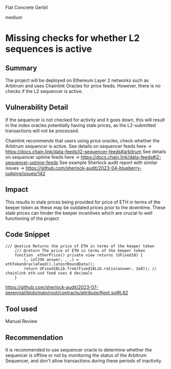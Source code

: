 Flat Concrete Gerbil

medium

# Missing checks for whether L2 sequences is active
## Summary
The project will be deployed on Ethereum Layer 2 networks such as Arbitrum and uses Chainlink Oracles for price feeds.
However, there is no checks if the L2 sequencer is active. 

## Vulnerability Detail
If the sequencer is not checked for activity and it goes down, this will result in the index oracles potentially having stale prices, as the L2-submitted transactions will not be processed. 

Chainlink recommends that users using price oracles, check whether the Arbitrum sequencer is active. 
See details on sequencer feeds here -> https://docs.chain.link/data-feeds/l2-sequencer-feeds#arbitrum 
See details on sequencer uptime feeds here -> https://docs.chain.link/data-feeds#l2-sequencer-uptime-feeds
See example Sherlock audit report with similar issues -> https://github.com/sherlock-audit/2023-04-blueberry-judging/issues/142 

## Impact
This results in stale prices being provided for price of ETH in terms of the keeper token as these may be outdated prices prior to the downtime. These stale prices can hinder the keeper incentives which are crucial to well functioning of the project 

## Code Snippet
```
/// @notice Returns the price of ETH in terms of the keeper token
    /// @return The price of ETH in terms of the keeper token
    function _etherPrice() private view returns (UFixed18) {
        (, int256 answer, , ,) = ethTokenOracleFeed().latestRoundData();
        return UFixed18Lib.from(Fixed18Lib.ratio(answer, 1e8)); // chainlink eth-usd feed uses 8 decimals
    }
```

https://github.com/sherlock-audit/2023-07-perennial/blob/main/root/contracts/attribute/Kept.sol#L62

## Tool used
Manual Review

## Recommendation
It is recommended to use sequencer oracle to determine whether the sequencer is offline or not by monitoring the status of the Arbitrum Sequencer, and don't allow transactions during these periods of inactivity.


